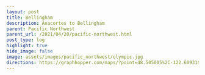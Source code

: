 ```yaml
---
layout: post
title: Bellingham
description: Anacortes to Bellingham
parent: Pacific Northwest
parent_url: /2021/04/20/pacific-northwest.html
post_type: log
highlight: true
hide_image: false
image: assets/images/pacific_northwest/olympic.jpg
directions: https://graphhopper.com/maps/?point=48.505005%2C-122.60931&point=48.747049%2C-122.476916&locale=en-us&elevation=true&profile=bike&use_miles=false&selected_detail=Elevation&layer=TF%20Cycle
---
```


